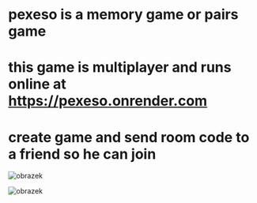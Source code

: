 # pexeso is a memory game or pairs game

# this game is multiplayer and runs online at https://pexeso.onrender.com

# create game and send room code to a friend so he can join


![obrazek](https://github.com/r8w9a5k/pexeso/assets/28980824/4d39884f-78aa-49bd-ab6a-80e2259d4975)


![obrazek](https://github.com/r8w9a5k/pexeso/assets/28980824/558ca82f-65f2-44b9-93dd-fa7617ba8b9a)
